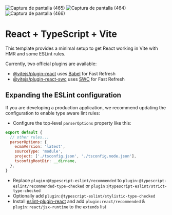 
![Captura de pantalla (465)](https://github.com/CristianOrizano/App-FusionFood-React/assets/112443620/352c11d3-c4c3-4d23-983b-62bf949f60db)
![Captura de pantalla (464)](https://github.com/CristianOrizano/App-FusionFood-React/assets/112443620/670dbd88-c9e7-4c3c-ad4b-3312af7e09d8)
![Captura de pantalla (466)](https://github.com/CristianOrizano/App-FusionFood-React/assets/112443620/4ea4416b-6309-469d-877a-092c70e2e48b)







# React + TypeScript + Vite

This template provides a minimal setup to get React working in Vite with HMR and some ESLint rules.

Currently, two official plugins are available:

- [@vitejs/plugin-react](https://github.com/vitejs/vite-plugin-react/blob/main/packages/plugin-react/README.md) uses [Babel](https://babeljs.io/) for Fast Refresh
- [@vitejs/plugin-react-swc](https://github.com/vitejs/vite-plugin-react-swc) uses [SWC](https://swc.rs/) for Fast Refresh

## Expanding the ESLint configuration

If you are developing a production application, we recommend updating the configuration to enable type aware lint rules:

- Configure the top-level `parserOptions` property like this:

```js
export default {
  // other rules...
  parserOptions: {
    ecmaVersion: 'latest',
    sourceType: 'module',
    project: ['./tsconfig.json', './tsconfig.node.json'],
    tsconfigRootDir: __dirname,
  },
}
```

- Replace `plugin:@typescript-eslint/recommended` to `plugin:@typescript-eslint/recommended-type-checked` or `plugin:@typescript-eslint/strict-type-checked`
- Optionally add `plugin:@typescript-eslint/stylistic-type-checked`
- Install [eslint-plugin-react](https://github.com/jsx-eslint/eslint-plugin-react) and add `plugin:react/recommended` & `plugin:react/jsx-runtime` to the `extends` list

